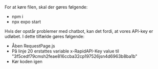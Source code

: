 For at køre filen, skal der gøres følgende:
* npm i
* npx expo start

Hvis der opstår problemer med chatbot, kan det fordi, at vores API-key er udløbet. I dette tilfælde gøres følgende:
* Åben RequestPage.js
* På linje 20 erstattes variable x-RapidAPI-Key value til "3f5cedf79cmsh2feae816ccba32cp197526jsn4d6963b8ba1b"
* Kør koden igen
